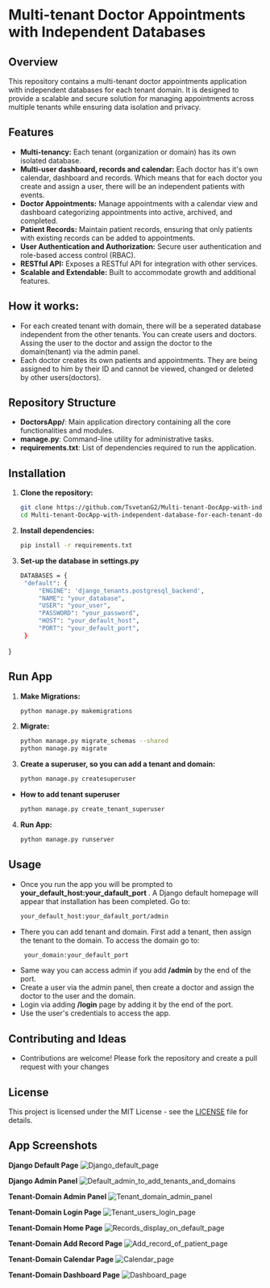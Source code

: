 # Multi-tenant Doctor Appointments with Independent Databases
## Overview
This repository contains a multi-tenant doctor appointments application with independent databases for each tenant domain. It is designed to provide a scalable and secure solution for managing appointments across multiple tenants while ensuring data isolation and privacy.

## Features

- **Multi-tenancy:** Each tenant (organization or domain) has its own isolated database.
- **Multi-user dashboard, records and calendar:** Each doctor has it's own calendar, dashboard and records. Which means that for each doctor you create and assign a user, there will be an independent patients with events.
- **Doctor Appointments:** Manage appointments with a calendar view and dashboard categorizing appointments into active, archived, and completed.
- **Patient Records:** Maintain patient records, ensuring that only patients with existing records can be added to appointments.
- **User Authentication and Authorization:** Secure user authentication and role-based access control (RBAC).
- **RESTful API:** Exposes a RESTful API for integration with other services.
- **Scalable and Extendable:** Built to accommodate growth and additional features.

## How it works:
- For each created tenant with domain, there will be a seperated database independent from the other tenants. You can create users and doctors. Assing the user to the doctor and assign the doctor to the domain(tenant) via the admin panel.
- Each doctor creates its own patients and appointments. They are being assigned to him by their ID and cannot be viewed, changed or deleted by other users(doctors).

## Repository Structure

- **DoctorsApp/**: Main application directory containing all the core functionalities and modules.
- **manage.py**: Command-line utility for administrative tasks.
- **requirements.txt**: List of dependencies required to run the application.

## Installation

1. **Clone the repository:**
   ```sh
   git clone https://github.com/TsvetanG2/Multi-tenant-DocApp-with-independent-database-for-each-tenant-domain.git
   cd Multi-tenant-DocApp-with-independent-database-for-each-tenant-domain

2. **Install dependencies:**
   ```sh
   pip install -r requirements.txt

3. **Set-up the database in settings.py**
   ```sh
   DATABASES = {
    "default": {
        "ENGINE": 'django_tenants.postgresql_backend',
        "NAME": "your_database",
        "USER": "your_user",
        "PASSWORD": "your_password",
        "HOST": "your_default_host",
        "PORT": "your_default_port",
    }
}

## Run App

1. **Make Migrations:**
   ```sh
   python manage.py makemigrations

2. **Migrate:**
   ```sh
   python manage.py migrate_schemas --shared
   python manage.py migrate

3. **Create a superuser, so you can add a tenant and domain:**
   ```sh
   python manage.py createsuperuser

- **How to add tenant superuser**
  ```sh
  python manage.py create_tenant_superuser

4. **Run App:**
   ```sh
   python manage.py runserver

## Usage

- Once you run the app you will be prompted to **your_default_host:your_dafault_port** . A Django default homepage will appear that installation has been completed.
Go to:
  ```sh
  your_default_host:your_dafault_port/admin

- There you can add tenant and domain. First add a tenant, then assign the tenant to the domain.
To access the domain go to:
  ```sh
   your_domain:your_default_port

- Same way you can access admin if you add **/admin** by the end of the port.
- Create a user via the admin panel, then create a doctor and assign the doctor to the user and the domain.
- Login via adding **/login** page by adding it by the end of the port.
- Use the user's credentials to access the app.

## Contributing and Ideas

- Contributions are welcome! Please fork the repository and create a pull request with your changes

## License

This project is licensed under the MIT License - see the [LICENSE](LICENSE) file for details.

## App Screenshots
**Django Default Page**
![Django_default_page](https://github.com/TsvetanG2/Multi-tenant-DocApp-with-independent-database-for-each-tenant-domain/assets/106432651/f2b90ef0-94c2-4e56-b20e-b7b69815fb4a)

**Django Admin Panel**
![Default_admin_to_add_tenants_and_domains](https://github.com/TsvetanG2/Multi-tenant-DocApp-with-independent-database-for-each-tenant-domain/assets/106432651/d42ca25d-63fb-4a9d-829d-03fcf0ba9c0b)

**Tenant-Domain Admin Panel**
![Tenant_domain_admin_panel](https://github.com/TsvetanG2/Multi-tenant-DocApp-with-independent-database-for-each-tenant-domain/assets/106432651/daa4cffc-50ee-4091-8219-d6b791eeccce)

**Tenant-Domain Login Page**
![Tenant_users_login_page](https://github.com/TsvetanG2/Multi-tenant-DocApp-with-independent-database-for-each-tenant-domain/assets/106432651/36cfacd2-da1e-4900-b4fa-aa2f89da1c9f)

**Tenant-Domain Home Page**
![Records_display_on_default_page](https://github.com/TsvetanG2/Multi-tenant-DocApp-with-independent-database-for-each-tenant-domain/assets/106432651/36099824-3518-4407-8e7e-8d9193fe6dbf)

**Tenant-Domain Add Record Page**
![Add_record_of_patient_page](https://github.com/TsvetanG2/Multi-tenant-DocApp-with-independent-database-for-each-tenant-domain/assets/106432651/20c752b8-497a-4773-81e5-137c2d59acaa)

**Tenant-Domain Calendar Page**
![Calendar_page](https://github.com/TsvetanG2/Multi-tenant-DocApp-with-independent-database-for-each-tenant-domain/assets/106432651/dfedb3e1-d3a3-415b-b45d-eced8c250c0d)

**Tenant-Domain Dashboard Page**
![Dashboard_page](https://github.com/TsvetanG2/Multi-tenant-DocApp-with-independent-database-for-each-tenant-domain/assets/106432651/3e969669-bacc-4219-b49a-e3b77a77cd92)








